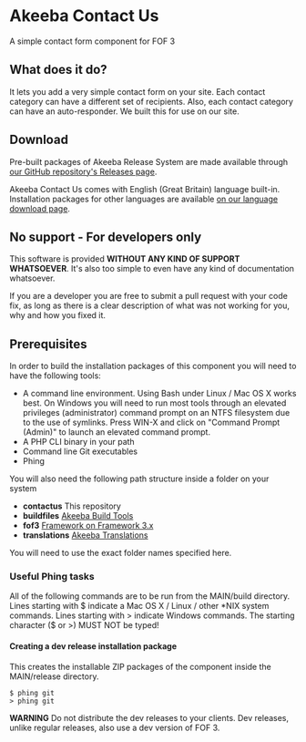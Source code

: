 # Akeeba Contact Us

A simple contact form component for FOF 3

## What does it do?

It lets you add a very simple contact form on your site. Each contact category can have a different set of recipients. Also, each contact category can have an auto-responder. We built this for use on our site. 

## Download

Pre-built packages of Akeeba Release System are made available through [our GitHub repository's Releases page](https://github.com/akeeba/contactus/releases).

Akeeba Contact Us comes with English (Great Britain) language built-in. Installation packages for other languages are available [on our language download page](https://cdn.akeebabackup.com/language/contact-us/index.html).

## No support - For developers only

This software is provided **WITHOUT ANY KIND OF SUPPORT WHATSOEVER**. It's also too simple to even have any kind of documentation whatsoever.

If you are a developer you are free to submit a pull request with your code fix, as long as there is a clear description of what was not working for you, why and how you fixed it. 
 
## Prerequisites

In order to build the installation packages of this component you will need to have the following tools:

* A command line environment. Using Bash under Linux / Mac OS X works best. On Windows you will need to run most tools through an elevated privileges (administrator) command prompt on an NTFS filesystem due to the use of symlinks. Press WIN-X and click on "Command Prompt (Admin)" to launch an elevated command prompt.
* A PHP CLI binary in your path
* Command line Git executables
* Phing

You will also need the following path structure inside a folder on your system

* **contactus** This repository
* **buildfiles** [Akeeba Build Tools](https://github.com/akeeba/buildfiles)
* **fof3** [Framework on Framework 3.x](https://github.com/akeeba/fof)
* **translations** [Akeeba Translations](https://github.com/akeeba/translations)

You will need to use the exact folder names specified here.

### Useful Phing tasks

All of the following commands are to be run from the MAIN/build directory.
Lines starting with $ indicate a Mac OS X / Linux / other *NIX system commands.
Lines starting with > indicate Windows commands. The starting character ($ or >)
MUST NOT be typed!

#### Creating a dev release installation package

This creates the installable ZIP packages of the component inside the
MAIN/release directory.

    $ phing git
    > phing git
    
**WARNING** Do not distribute the dev releases to your clients. Dev releases, unlike regular releases, also use a
dev version of FOF 3.
